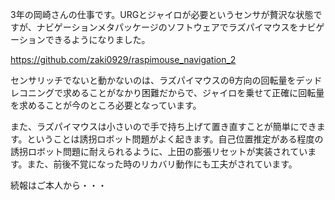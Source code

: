 3年の岡崎さんの仕事です。URGとジャイロが必要というセンサが贅沢な状態ですが、ナビゲーションメタパッケージのソフトウェアでラズパイマウスをナビゲーションできるようになりました。

<a href="https://github.com/zaki0929/raspimouse_navigation_2">https://github.com/zaki0929/raspimouse_navigation_2</a>

センサリッチでないと動かないのは、ラズパイマウスのθ方向の回転量をデッドレコニングで求めることがなかり困難だからで、ジャイロを乗せて正確に回転量を求めることが今のところ必要となっています。

また、ラズパイマウスは小さいので手で持ち上げて置き直すことが簡単にできます。ということは誘拐ロボット問題がよく起きます。自己位置推定がある程度の誘拐ロボット問題に耐えられるように、上田の膨張リセットが実装されています。また、前後不覚になった時のリカバリ動作にも工夫がされています。


続報はご本人から・・・
